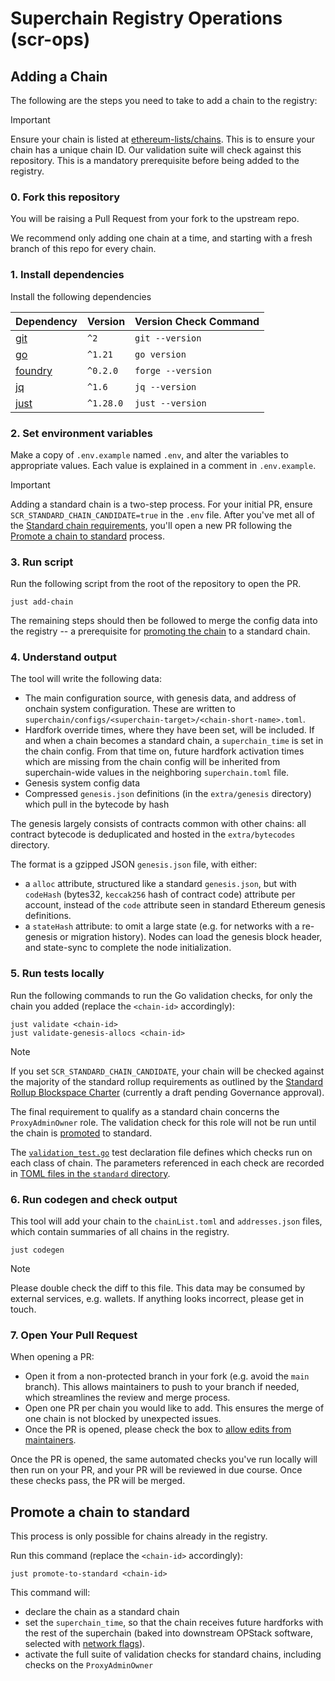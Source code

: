 # Superchain Registry Operations (scr-ops)

## Adding a Chain

The following are the steps you need to take to add a chain to the registry:

> [!IMPORTANT]
> Ensure your chain is listed at [ethereum-lists/chains](https://github.com/ethereum-lists/chains).
> This is to ensure your chain has a unique chain ID. Our validation suite will
> check against this repository. This is a mandatory prerequisite before being
> added to the registry.

### 0. Fork this repository

You will be raising a Pull Request from your fork to the upstream repo.

We recommend only adding one chain at a time, and starting with a fresh branch of this repo for every chain.

### 1. Install dependencies

Install the following dependencies

| Dependency                                                            | Version   | Version Check Command |
| --------------------------------------------------------------------- | --------- | --------------------- |
| [git](https://git-scm.com/)                                           | `^2`      | `git --version`       |
| [go](https://go.dev/)                                                 | `^1.21`   | `go version`          |
| [foundry](https://github.com/foundry-rs/foundry#installation)         | `^0.2.0`  | `forge --version`     |
| [jq](https://github.com/jqlang/jq)                                    | `^1.6`    | `jq --version`        |
| [just](https://github.com/casey/just?tab=readme-ov-file#installation) | `^1.28.0` | `just --version`      |

### 2. Set environment variables

Make a copy of `.env.example` named `.env`, and alter the variables to appropriate values. Each value is explained in a comment in `.env.example`.

> [!IMPORTANT]
> Adding a standard chain is a two-step process. For your initial PR, ensure
> `SCR_STANDARD_CHAIN_CANDIDATE=true` in the `.env` file. After you've met all
> of the [Standard chain requirements](./glossary.md), you'll open a new PR following the
> [Promote a chain to standard](#promote-a-chain-to-standard) process.

### 3. Run script

Run the following script from the root of the repository to open the PR.

```shell
just add-chain
```

The remaining steps should then be followed to merge the config data into the registry -- a prerequisite for [promoting the chain](#promote-a-chain-to-standard) to a standard chain.

### 4. Understand output

The tool will write the following data:

- The main configuration source, with genesis data, and address of onchain system configuration. These are written to `superchain/configs/<superchain-target>/<chain-short-name>.toml`.
- Hardfork override times, where they have been set, will be included. If and when a chain becomes a standard chain, a `superchain_time` is set in the chain config. From that time on, future hardfork activation times which are missing from the chain config will be inherited from superchain-wide values in the neighboring `superchain.toml` file.
- Genesis system config data
- Compressed `genesis.json` definitions (in the `extra/genesis` directory) which pull in the bytecode by hash

The genesis largely consists of contracts common with other chains:
all contract bytecode is deduplicated and hosted in the `extra/bytecodes` directory.

The format is a gzipped JSON `genesis.json` file, with either:

- a `alloc` attribute, structured like a standard `genesis.json`, but with `codeHash` (bytes32, `keccak256` hash of contract code) attribute per account, instead of the `code` attribute seen in standard Ethereum genesis definitions.
- a `stateHash` attribute: to omit a large state (e.g. for networks with a re-genesis or migration history). Nodes can load the genesis block header, and state-sync to complete the node initialization.

### 5. Run tests locally

Run the following commands to run the Go validation checks, for only the chain you added (replace the `<chain-id>` accordingly):

```shell
just validate <chain-id>
just validate-genesis-allocs <chain-id>
```

> [!NOTE]
> If you set `SCR_STANDARD_CHAIN_CANDIDATE`, your chain will be checked against the majority of the standard rollup requirements as outlined by the [Standard Rollup Blockspace Charter](https://gov.optimism.io/t/season-6-draft-standard-rollup-charter/8135) (currently a draft pending Governance approval).
>
> The final requirement to qualify as a standard chain concerns the `ProxyAdminOwner` role. The validation check for this role  will not be run until the chain is [promoted](#promote-a-chain-to-standard) to standard.

The [`validation_test.go`](./validation/validation_test.go) test declaration file defines which checks run on each class of chain. The parameters referenced in each check are recorded in [TOML files in the `standard` directory](./validation/standard).

### 6. Run codegen and check output

This tool will add your chain to the `chainList.toml` and `addresses.json` files, which contain summaries of all chains in the registry.

```shell
just codegen
```

> [!NOTE]
> Please double check the diff to this file.
> This data may be consumed by external services, e.g. wallets.
> If anything looks incorrect, please get in touch.

### 7. Open Your Pull Request

When opening a PR:

- Open it from a non-protected branch in your fork (e.g. avoid the `main` branch). This allows maintainers to push to your branch if needed, which streamlines the review and merge process.
- Open one PR per chain you would like to add. This ensures the merge of one chain is not blocked by unexpected issues.
- Once the PR is opened, please check the box to [allow edits from maintainers](https://docs.github.com/en/pull-requests/collaborating-with-pull-requests/working-with-forks/allowing-changes-to-a-pull-request-branch-created-from-a-fork).

Once the PR is opened, the same automated checks you've run locally will then run on your PR, and your PR will be reviewed in due course. Once these checks pass, the PR will be merged.

## Promote a chain to standard

This process is only possible for chains already in the registry.

Run this command (replace the `<chain-id>` accordingly):

```shell
just promote-to-standard <chain-id>
```

This command will:

- declare the chain as a standard chain
- set the `superchain_time`, so that the chain receives future hardforks with the rest of the superchain (baked into downstream OPStack software, selected with [network flags](https://docs.optimism.io/builders/node-operators/configuration/base-config#initialization-via-network-flags)).
- activate the full suite of validation checks for standard chains, including checks on the `ProxyAdminOwner`
